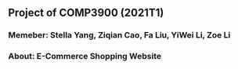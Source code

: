 ## Project of COMP3900 (2021T1)
### Memeber:  Stella Yang, Ziqian Cao, Fa Liu, YiWei Li, Zoe Li
### About: E-Commerce Shopping Website

